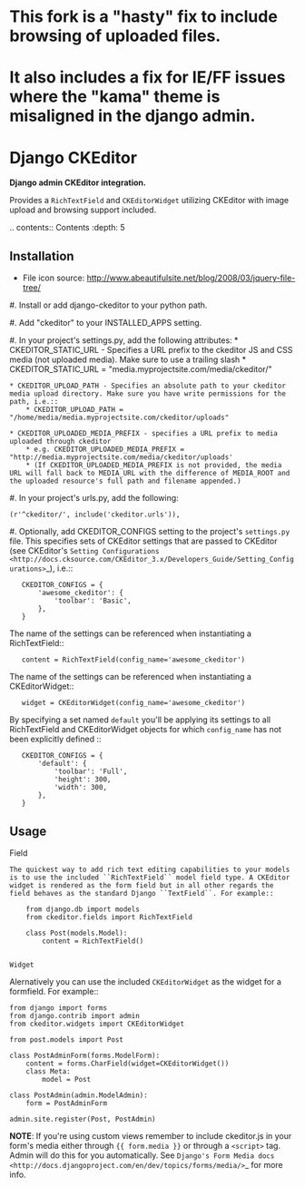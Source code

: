 # This fork is a "hasty" fix to include browsing of uploaded files.

# It also includes a fix for IE/FF issues where the "kama" theme is misaligned in the django admin.

Django CKEditor
================
**Django admin CKEditor integration.**

Provides a ``RichTextField`` and ``CKEditorWidget`` utilizing CKEditor with image upload and browsing support included.

.. contents:: Contents
    :depth: 5

Installation
------------

* File icon source: http://www.abeautifulsite.net/blog/2008/03/jquery-file-tree/


#. Install or add django-ckeditor to your python path.

#. Add "ckeditor" to your INSTALLED_APPS setting.

#. In your project's settings.py, add the following attributes:
    * CKEDITOR_STATIC_URL -  Specifies a URL prefix to the ckeditor JS and CSS media (not uploaded media). Make sure to use a trailing slash
        * CKEDITOR_STATIC_URL = "media.myprojectsite.com/media/ckeditor/"
    
    * CKEDITOR_UPLOAD_PATH - Specifies an absolute path to your ckeditor media upload directory. Make sure you have write permissions for the path, i.e.::
        * CKEDITOR_UPLOAD_PATH = "/home/media/media.myprojectsite.com/ckeditor/uploads"
    
    * CKEDITOR_UPLOADED_MEDIA_PREFIX - specifies a URL prefix to media uploaded through ckeditor
        * e.g. CKEDITOR_UPLOADED_MEDIA_PREFIX = "http://media.myprojectsite.com/media/ckeditor/uploads'
        * (If CKEDITOR_UPLOADED_MEDIA_PREFIX is not provided, the media URL will fall back to MEDIA_URL with the difference of MEDIA_ROOT and the uploaded resource's full path and filename appended.)

#. In your project's urls.py, add the following:
    
    (r'^ckeditor/', include('ckeditor.urls')),    

#. Optionally, add CKEDITOR_CONFIGS setting to the project's ``settings.py`` file. This specifies sets of CKEditor settings that are passed to CKEditor (see CKEditor's `Setting Configurations <http://docs.cksource.com/CKEditor_3.x/Developers_Guide/Setting_Configurations>`_), i.e.::

       CKEDITOR_CONFIGS = {
           'awesome_ckeditor': {
               'toolbar': 'Basic',
           },
       }
   
   The name of the settings can be referenced when instantiating a RichTextField::

       content = RichTextField(config_name='awesome_ckeditor')

   The name of the settings can be referenced when instantiating a CKEditorWidget::

       widget = CKEditorWidget(config_name='awesome_ckeditor')
   
   By specifying a set named ``default`` you'll be applying its settings to all RichTextField and CKEditorWidget objects for which ``config_name`` has not been explicitly defined ::
       
       CKEDITOR_CONFIGS = {
           'default': {
               'toolbar': 'Full',
               'height': 300,
               'width': 300,
           },
       }

Usage
-----

Field
~~~~~
The quickest way to add rich text editing capabilities to your models is to use the included ``RichTextField`` model field type. A CKEditor widget is rendered as the form field but in all other regards the field behaves as the standard Django ``TextField``. For example::

    from django.db import models
    from ckeditor.fields import RichTextField

    class Post(models.Model):
        content = RichTextField()


Widget
~~~~~~
Alernatively you can use the included ``CKEditorWidget`` as the widget for a formfield. For example::

    from django import forms
    from django.contrib import admin
    from ckeditor.widgets import CKEditorWidget

    from post.models import Post

    class PostAdminForm(forms.ModelForm):
        content = forms.CharField(widget=CKEditorWidget())
        class Meta:
            model = Post

    class PostAdmin(admin.ModelAdmin):
        form = PostAdminForm
    
    admin.site.register(Post, PostAdmin)

**NOTE**: If you're using custom views remember to include ckeditor.js in your form's media either through ``{{ form.media }}`` or through a ``<script>`` tag. Admin will do this for you automatically. See `Django's Form Media docs <http://docs.djangoproject.com/en/dev/topics/forms/media/>`_ for more info.
